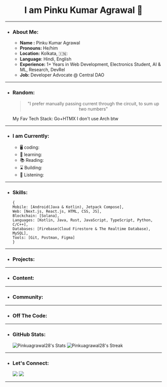 <div>
 <h1 align="Center">I am Pinku Kumar Agrawal 🔰</h1>
</div>

---
- ### About Me:
  - **Name :** Pinku Kumar Agrawal
  - **Pronouns:** He/him
  - **Location:** Kolkata, 🇮🇳:
  - **Language**: Hindi, English
  - **Experience:** 1+ Years in Web Development, Electronics Student, AI & ML, Research, DevRel
  - **Job:** Developer Advocate @ Central DAO
---
- ### Random:
  <blockquote><p align="center">"I prefer manually passing current through the circuit, to sum up two numbers"</p></blockquote>
  My Fav Tech Stack: Go+HTMX
  I don't use Arch btw
  
---  
- ### I am Currently:
  - 🖥️ coding:
  - 🌱 learning:
  - 📚 Reading: 
  - ⌛ Building:
  - 🎵 Listening:
---
- ### Skills:
  ```
  {
  Mobile: [Android(Java & Kotlin), Jetpack Compose],
  Web: [Next.js, React.js, HTML, CSS, JS],
  Blockchain: [Solana],
  Languages: [Kotlin, Java, Rust, JavaScript, TypeScript, Python, C/C++],
  Databases: [Firebase(Cloud Firestore & The Realtime Database), MySQL],
  Tools: [Git, Postman, Figma]
  }
  ```
---
- ### Projects:
---
- ### Content:
---
- ### Community:
---
- ### Off The Code:
---
- ### GitHub Stats:
  ![Pinkuagrawal28's Stats](https://github-readme-stats.vercel.app/api?username=Pinkuagrawal28&theme=vue-dark&show_icons=true&hide_border=false&count_private=true)
  ![Pinkuagrawal28's Streak](https://github-readme-streak-stats.herokuapp.com/?user=Pinkuagrawal28&theme=vue-dark&hide_border=false)
---
- ### Let's Connect:
  <a href="https://twitter.com/Pinku_agrawal28"><img src="https://img.shields.io/twitter/follow/:Pinku_agrawal28"></a>
  <a href=""><img src="https://img.shields.io/badge/- Connect : Pinku Agrawal-blue?style=flat-square&logo=Linkedin&logoColor=white"></a>
---
